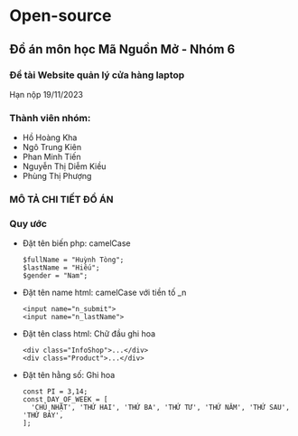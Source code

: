 # Open-source
## Đồ án môn học Mã Nguồn Mở - Nhóm 6

### Đề tài Website quản lý cửa hàng laptop
Hạn nộp 19/11/2023
### Thành viên nhóm:
  - Hồ Hoàng Kha
  - Ngô Trung Kiên
  - Phan Minh Tiến
  - Nguyễn Thị Diễm Kiều
  - Phùng Thị Phượng
### MÔ TẢ CHI TIẾT ĐỒ ÁN
### Quy ước 
- Đặt tên biến php: camelCase 
  ```
  $fullName = "Huỳnh Tòng";
  $lastName = "Hiếu";
  $gender = "Nam";
  ```
- Đặt tên name html: camelCase với tiền tố _n
  ```
  <input name="n_submit">
  <input name="n_lastName">
  ```
- Đặt tên class html: Chữ đầu ghi hoa
  ```
  <div class="InfoShop">...</div>
  <div class="Product">...</div>
  ```
- Đặt tên hằng số: Ghi hoa
  ```
  const PI = 3,14;
  const DAY_OF_WEEK = [
    'CHỦ NHẬT', 'THỨ HAI', 'THỨ BA', 'THỨ TƯ', 'THỨ NĂM', 'THỨ SAU', 'THỨ BẢY',
  ];
  ```
